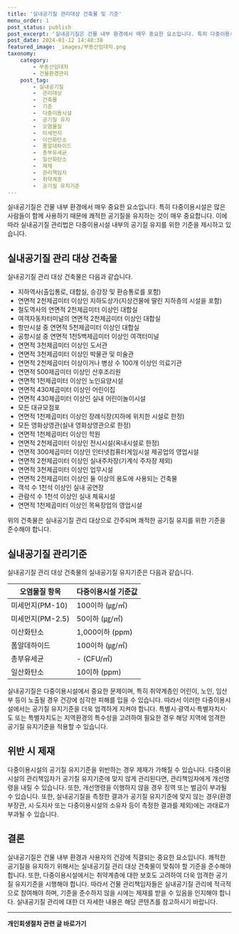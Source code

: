 ```yaml
---
title: '실내공기질 관리대상 건축물 및 기준'
menu_order: 1
post_status: publish
post_excerpt: '실내공기질은 건물 내부 환경에서 매우 중요한 요소입니다. 특히 다중이용시설은 많은 사람들이 함께 사용하기 때문에 쾌적한 공기질을 유지하는 것이 매우 중요합니다. 이에 따라 실내공기질 관리법은 다중이용시설 내부의 공기질 유지를 위한 기준을 제시하고 있습니다.'
post_date: 2024-01-12 14:48:38
featured_image: _images/부동산임대차.png
taxonomy:
    category:
        - 부동산임대차
        - 건물환경관리
    post_tag:
        - 실내공기질
        -  관리대상
        -  건축물
        -  기준
        -  다중이용시설
        -  공기질 유지
        -  오염물질
        -  미세먼지
        -  이산화탄소
        -  폼알데하이드
        -  총부유세균
        -  일산화탄소
        -  제재
        -  관리책임자
        -  취약계층
        -  공기질 유지기준
---
```



실내공기질은 건물 내부 환경에서 매우 중요한 요소입니다. 특히 다중이용시설은 많은 사람들이 함께 사용하기 때문에 쾌적한 공기질을 유지하는 것이 매우 중요합니다. 이에 따라 실내공기질 관리법은 다중이용시설 내부의 공기질 유지를 위한 기준을 제시하고 있습니다.

## 실내공기질 관리 대상 건축물

실내공기질 관리 대상 건축물은 다음과 같습니다.

- 지하역사(출입통로, 대합실, 승강장 및 환승통로를 포함)
- 연면적 2천제곱미터 이상인 지하도상가(지상건물에 딸린 지하층의 시설을 포함)
- 철도역사의 연면적 2천제곱미터 이상인 대합실
- 여객자동차터미널의 연면적 2천제곱미터 이상인 대합실
- 항만시설 중 연면적 5천제곱미터 이상인 대합실
- 공항시설 중 연면적 1천5백제곱미터 이상인 여객터미널
- 연면적 3천제곱미터 이상인 도서관
- 연면적 3천제곱미터 이상인 박물관 및 미술관
- 연면적 2천제곱미터 이상이거나 병상 수 100개 이상인 의료기관
- 연면적 500제곱미터 이상인 산후조리원
- 연면적 1천제곱미터 이상인 노인요양시설
- 연면적 430제곱미터 이상인 어린이집
- 연면적 430제곱미터 이상인 실내 어린이놀이시설
- 모든 대규모점포
- 연면적 1천제곱미터 이상인 장례식장(지하에 위치한 시설로 한정)
- 모든 영화상영관(실내 영화상영관으로 한정)
- 연면적 1천제곱미터 이상인 학원
- 연면적 2천제곱미터 이상인 전시시설(옥내시설로 한정)
- 연면적 300제곱미터 이상인 인터넷컴퓨터게임시설 제공업의 영업시설
- 연면적 2천제곱미터 이상인 실내주차장(기계식 주차장 제외)
- 연면적 3천제곱미터 이상인 업무시설
- 연면적 2천제곱미터 이상인 둘 이상의 용도에 사용되는 건축물
- 객석 수 1천석 이상인 실내 공연장
- 관람석 수 1천석 이상인 실내 체육시설
- 연면적 1천제곱미터 이상인 목욕장업의 영업시설

위의 건축물은 실내공기질 관리 대상으로 간주되며 쾌적한 공기질 유지를 위한 기준을 준수해야 합니다.

## 실내공기질 관리기준

실내공기질 관리 대상 건축물의 실내공기질 유지기준은 다음과 같습니다.

오염물질 항목           | 다중이용시설 기준값
------------------|-----------------
미세먼지(PM-10)    | 100이하 (㎍/㎥)
미세먼지(PM-2.5)   | 50이하 (㎍/㎥)
이산화탄소          | 1,000이하 (ppm)
폼알데하이드      | 100이하 (㎍/㎥)
총부유세균         | - (CFU/㎥)
일산화탄소         | 10이하 (ppm)

실내공기질은 다중이용시설에서 중요한 문제이며, 특히 취약계층인 어린이, 노인, 임산부 등이 노출될 경우 건강에 심각한 피해를 입을 수 있습니다. 따라서 이러한 다중이용시설에서는 공기질 유지기준을 더욱 엄격하게 지켜야 합니다. 특별시·광역시·특별자치시·도 또는 특별자치도는 지역환경의 특수성을 고려하여 필요한 경우 해당 지역에 엄격한 공기질 유지기준을 적용할 수 있습니다.

## 위반 시 제재

다중이용시설의 공기질 유지기준을 위반하는 경우 제재가 가해질 수 있습니다. 다중이용시설의 관리책임자가 공기질 유지기준에 맞지 않게 관리된다면, 관리책임자에게 개선명령을 내릴 수 있습니다. 또한, 개선명령을 이행하지 않을 경우 징역 또는 벌금이 부과될 수 있습니다. 또한, 실내공기질을 측정한 결과가 공기질 유지기준에 맞지 않는 경우(환경부장관, 시·도지사 또는 다중이용시설의 소유자 등이 측정한 결과를 제외)에는 과태료가 부과될 수 있습니다.

## 결론


실내공기질은 건물 내부 환경과 사용자의 건강에 직결되는 중요한 요소입니다. 쾌적한 공기질을 유지하기 위해서는 실내공기질 관리 대상 건축물이 맞춰야 할 기준을 준수해야 합니다. 또한, 다중이용시설에서는 취약계층에 대한 보호도 고려하여 더욱 엄격한 공기질 유지기준을 시행해야 합니다. 따라서 건물 관리책임자들은 실내공기질 관리에 적극적으로 참여해야 하며, 기준을 준수하지 않을 시에는 제재를 받을 수 있음을 인지해야 합니다. 실내공기질 관리에 대한 더 자세한 내용은 해당 콘텐츠를 참고하시기 바랍니다.
<!-- wp:separator -->
<hr class="wp-block-separator has-alpha-channel-opacity"/>
<!-- /wp:separator -->

<!-- wp:group {"backgroundColor":"base","layout":{"type":"constrained"}} -->
<div class="wp-block-group has-base-background-color has-background"><!-- wp:paragraph {"align":"center","fontSize":"medium"} -->
<p class="has-text-align-center has-large-font-size"><strong>개인회생절차 관련 글 바로가기</strong></p>
<!-- /wp:paragraph -->


<!-- wp:latest-posts
{"categories":[{"id":14834,"count":19,"description":"","link":"https://uknowlaw.com/category/%ea%b0%9c%ec%9d%b8%ed%9a%8c%ec%83%9d%ec%a0%88%ec%b0%a8/","name":"개인회생절차","slug":"개인회생절차","taxonomy":"category","parent":0,"meta":[],"_links":{"self":[{"href":"https://uknowlaw.com/wp-json/wp/v2/categories/14834"}],"collection":[{"href":"https://uknowlaw.com/wp-json/wp/v2/categories"}],"about":[{"href":"https://uknowlaw.com/wp-json/wp/v2/taxonomies/category"}],"wp:post_type":[{"href":"https://uknowlaw.com/wp-json/wp/v2/posts?categories=14834"}],"curies":[{"name":"wp","href":"https://api.w.org/{rel}","templated":true}]}}],"postsToShow":100,"excerptLength":28,"postLayout":"grid","columns":2,"featuredImageAlign":"left","featuredImageSizeSlug":"large","fontSize":"small"} /--></div>
<!-- /wp:group -->